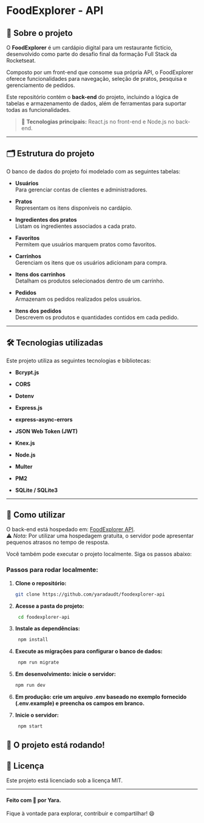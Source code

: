 # FoodExplorer - API

## 📖 Sobre o projeto

O **FoodExplorer** é um cardápio digital para um restaurante fictício, desenvolvido como parte do desafio final da formação Full Stack da Rocketseat.  

Composto por um front-end que consome sua própria API, o FoodExplorer oferece funcionalidades para navegação, seleção de pratos, pesquisa e gerenciamento de pedidos.  

Este repositório contém o **back-end** do projeto, incluindo a lógica de tabelas e armazenamento de dados, além de ferramentas para suportar todas as funcionalidades.

> 🚀 **Tecnologias principais:** React.js no front-end e Node.js no back-end.

---

## 🗂 Estrutura do projeto

O banco de dados do projeto foi modelado com as seguintes tabelas:

- **Usuários**  
  Para gerenciar contas de clientes e administradores.

- **Pratos**  
  Representam os itens disponíveis no cardápio.

- **Ingredientes dos pratos**  
  Listam os ingredientes associados a cada prato.

- **Favoritos**  
  Permitem que usuários marquem pratos como favoritos.

- **Carrinhos**  
  Gerenciam os itens que os usuários adicionam para compra.

- **Itens dos carrinhos**  
  Detalham os produtos selecionados dentro de um carrinho.

- **Pedidos**  
  Armazenam os pedidos realizados pelos usuários.

- **Itens dos pedidos**  
  Descrevem os produtos e quantidades contidos em cada pedido.

---

## 🛠️ Tecnologias utilizadas

Este projeto utiliza as seguintes tecnologias e bibliotecas:

- **Bcrypt.js**  

- **CORS**  

- **Dotenv**  

- **Express.js**  

- **express-async-errors**  

- **JSON Web Token (JWT)**  

- **Knex.js**  

- **Node.js**  

- **Multer**  

- **PM2**  

- **SQLite / SQLite3**  

---

## 🚀 Como utilizar

O back-end está hospedado em: [FoodExplorer API](https://foodexplorer-api-79ps.onrender.com).  
⚠️ *Nota:* Por utilizar uma hospedagem gratuita, o servidor pode apresentar pequenos atrasos no tempo de resposta.  

Você também pode executar o projeto localmente. Siga os passos abaixo:

### Passos para rodar localmente:

1. **Clone o repositório:**
   ```bash
   git clone https://github.com/yaradaudt/foodexplorer-api 
   ```

2. **Acesse a pasta do projeto:**
   ```bash
    cd foodexplorer-api
    ```

3. **Instale as dependências:**
   ```bash
    npm install
    ```

4. **Execute as migrações para configurar o banco de dados:**
   ```bash
    npm run migrate
    ```

5. **Em desenvolvimento: inicie o servidor:**
    ```bash
    npm run dev
    ```

6. **Em produção: crie um arquivo .env baseado no exemplo fornecido (.env.example) e preencha os campos em branco.**

7. **Inicie o servidor:**
   ```bash
    npm start
    ```

## 🚀 O projeto está rodando! 

## 📝 Licença

Este projeto está licenciado sob a licença MIT.

---

#### Feito com 💜 por Yara. 
Fique à vontade para explorar, contribuir e compartilhar! 😄
